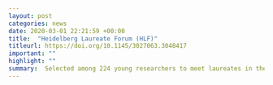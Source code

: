 ```yaml
---
layout: post
categories: news
date: 2020-03-01 22:21:59 +00:00
title:  "Heidelberg Laureate Forum (HLF)"
titleurl: https://doi.org/10.1145/3027063.3048417
important: ""
highlight: ""
summary:  Selected among 224 young researchers to meet laureates in the mathematics and computer science (postponed to Sep 2021); Participated in Virtual HLF 2020.  
---
```

